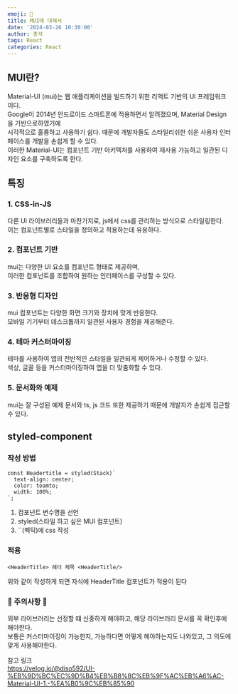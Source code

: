 ```yaml
---
emoji: 📝
title: MUI에 대해서 
date: '2024-03-26 10:30:00'
author: 중석 
tags: React
categories: React  
---
```

## MUI란? 
Material-UI (mui)는 웹 애플리케이션을 빌드하기 위한 리액트 기반의 UI 프레임워크이다.    
Google이 2014년 안드로이드 스마트폰에 적용하면서 알려졌으며, Material Design을 기반으로하였기에    
시각적으로 훌륭하고 사용하기 쉽다. 때문에 개발자들도 스타일리쉬한 쉬운 사용자 인터페이스를 개발을 손쉽게 할 수 있다.    
이러한 Material-UI는 컴포넌트 기반 아키텍처를 사용하여 재사용 가능하고 일관된 디자인 요소를 구축하도록 한다.

## 특징 
### 1. CSS-in-JS
다른 UI 라이브러리들과 마찬가지로, js에서 css를 관리하는 방식으로 스타일링한다.    
이는 컴포넌트별로 스타일을 정의하고 적용하는데 유용하다.

### 2. 컴포넌트 기반
mui는 다양한 UI 요소를 컴포넌트 형태로 제공하며,    
이러한 컴포넌트를 조합하여 원하는 인터페이스를 구성할 수 있다.

### 3. 반응형 디자인
mui 컴포넌트는 다양한 화면 크기와 장치에 맞게 반응한다.    
모바일 기기부터 데스크톱까지 일관된 사용자 경험을 제공해준다.

### 4. 테마 커스터마이징
테마를 사용하여 앱의 전반적인 스타일을 일관되게 제어하거나 수정할 수 있다.    
색상, 글꼴 등을 커스터마이징하여 앱을 더 맞춤화할 수 있다.

### 5. 문서화와 예제
mui는 잘 구성된 예제 문서와 ts, js 코드 또한 제공하기 때문에 개발자가 손쉽게 접근할 수 있다.

## styled-component  
### 작성 방법 
```
const Headertitle = styled(Stack)`
  text-align: center;
  color: toamto;
  width: 100%;
`;
```
1. 컴포넌트 변수명을 선언
2. styled(스타일 하고 싶은 MUI 컴포넌트)  
3. ``(벡틱)에 css 작성 

### 적용 
```
<HeaderTitle> 헤더 제목 <HeaderTitle/>
```
위와 같이 작성하게 되면 자식에 HeaderTitle 컴포넌트가 적용이 된다

### 🚨 주의사항 🚨

외부 라이브러리는 선정할 떄 신중하게 해야하고, 해당 라이브러리 문서를 꼭 확인후에 해야한다.   
보통은 커스터마이징이 가능한지, 가능하다면 어떻게 해야하는지도 나와있고, 그 의도에 맞게 사용해야한다.

참고 링크    
<https://velog.io/@diso592/UI-%EB%9D%BC%EC%9D%B4%EB%B8%8C%EB%9F%AC%EB%A6%AC-Material-UI-1.-%EA%B0%9C%EB%85%90>

```toc
``` 